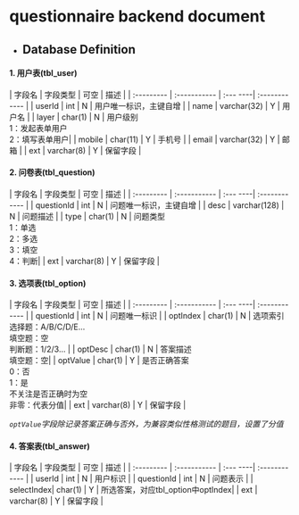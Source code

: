 # questionnaire backend document

* ## Database  Definition  

#### 1. 用户表(tbl_user)

|   字段名    |   字段类型   |   可空   |      描述     |
| :---------  | :----------- | :--- ----| :------------ |
|   userId    |      int     |     N    |    用户唯一标识，主键自增   |
|   name      |  varchar(32) |     Y    |    用户名     |
|   layer     |  char(1)     |     N    |    用户级别<br/>1：发起表单用户<br/> 2：填写表单用户|
|   mobile    |  char(11)    |     Y    |    手机号     |
|   email     | varchar(32)  |     Y    |    邮箱       |
|   ext       |  varchar(8)  |     Y    |    保留字段   |

#### 2. 问卷表(tbl_question)

|   字段名   |   字段类型   |   可空   |      描述     |
| :--------- | :----------- | :--- ----| :------------ |
| questionId |      int     |     N    |    问题唯一标识，主键自增   |
|   desc     | varchar(128) |     N    |    问题描述   |
|   type     |  char(1)     |     N    |    问题类型<br/>1：单选<br/> 2：多选<br/>3：填空<br/>4：判断|
|   ext      |  varchar(8)  |     Y    |    保留字段   |


#### 3. 选项表(tbl_option)

|   字段名   |   字段类型   |   可空   |      描述     |
| :--------- | :----------- | :--- ----| :------------ |
| questionId |      int     |     N    |    问题唯一标识   |
|   optIndex |   char(1)    |     N    |    选项索引<br/>选择题：A/B/C/D/E... <br/>填空题：空 <br/>判断题：1/2/3...   |
|   optDesc  |   char(1)    |     N    |    答案描述 <br/>填空题：空|
|   optValue |   char(1)    |     Y    |    是否正确答案 <br/>0：否  <br/>1：是 <br/>不关注是否正确时为空  <br/>非零：代表分值|
|   ext      |  varchar(8)  |     Y    |    保留字段   |

*`optValue`字段除记录答案正确与否外，为兼容类似性格测试的题目，设置了分值*

#### 4. 答案表(tbl_answer)

|   字段名   |   字段类型   |   可空   |      描述     |
| :--------- | :----------- | :--- ----| :------------ |
| userId     |      int     |     N    |    用户标识   |
| questionId |      int     |     N    |    问题表示   |
| selectIndex|   char(1)    |     Y    |    所选答案，对应tbl_option中optIndex|
|   ext      |  varchar(8)  |     Y    |    保留字段   |